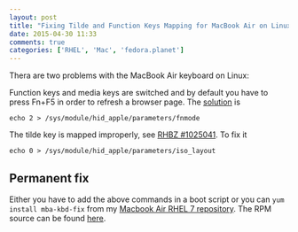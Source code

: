 ```yaml
---
layout: post
title: "Fixing Tilde and Function Keys Mapping for MacBook Air on Linux"
date: 2015-04-30 11:33
comments: true
categories: ['RHEL', 'Mac', 'fedora.planet']
---
```


Thera are two problems with the MacBook Air keyboard on Linux:

Function keys and media keys are switched and by default you have to
press Fn+F5 in order to refresh a browser page. The 
[solution](https://chaidarun.com/fedora-mbp) is

    echo 2 > /sys/module/hid_apple/parameters/fnmode

The tilde key is mapped improperly, see 
[RHBZ #1025041](https://bugzilla.redhat.com/show_bug.cgi?id=1025041#c2).
To fix it

    echo 0 > /sys/module/hid_apple/parameters/iso_layout

Permanent fix
-------------

Either you have to add the above commands in a boot script or you can
`yum install mba-kbd-fix` from my
[Macbook Air RHEL 7 repository](/blog/2015/04/29/rhel-7-repository-for-macbook-air/).
The RPM source can be found [here](https://github.com/atodorov/mba-kbd-fix).

